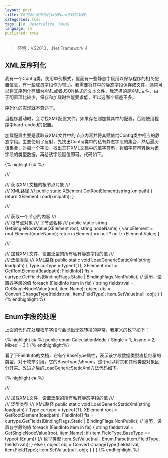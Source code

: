 ```yaml
---
layout: post
title: C#中XML反序列化以及Enum字段的处理
categories: [C#]
tags: [C#, Deserialize, Enum]
language: zh
published: true
---
```


> 环境：VS2013，.Net Framework 4

## XML反序列化

我有一个Config类，使用单例模式，里面有一些静态字段用以保存程序的相关配置信息，有一些成员字段作为辅助。我需要将其中的静态字段保存成文件，通常可以将其序列化存储为XML或者JSON格式的文本文件，我选择的是XML文件，由于配置项比较少，保存和加载时性能要求低，所以选哪个都差不多。

序列化的实现就不赘述了。

当程序启动时，会寻找XML配置文件，如果存在则加载其中的配置，否则使用程序中hard-coded的配置。

加载配置主要是读取该XML文件中的节点内容并将其赋值给Config类中相应的静态字段。主要使用了反射，先找出Config类中的私有静态字段的集合，然后遍历该集合，对每一个字段，找出其在XML文档中的值字符串，将值字符串转换为该字段的类型数据，再给该字段赋值即可。代码如下。

{% highlight c# %}

/// <summary>
/// 获取XML文档的根节点对象
/// </summary>
/// <param name="xmlpath">XML路径</param>
/// <returns></returns>
public static XElement GetRootElement(string xmlpath)
{
    return XElement.Load(xmlpath);
}

/// <summary>
/// 获取一个节点的内容
/// </summary>
/// <param name="root">根节点对象</param>
/// <param name="nodeName">子节点名称</param>
/// <returns></returns>
public static string GetSingleNodeValue(XElement root, string nodeName)
{
    var xElement = root.Element(nodeName);
    return xElement == null ? null : xElement.Value;
}

/// <summary>
/// 加载XML文件，设置泛型的所有私有静态字段的值
/// </summary>
/// <typeparam name="T">泛型类型</typeparam>
/// <param name="loadpath">XML路径</param>
public static void LoadGenericStaticXml<T>(string loadpath)
{
    Type curtype = typeof(T);
    XElement root = GetRootElement(loadpath);
    FieldInfo[] fis = curtype.GetFields(BindingFlags.Static | BindingFlags.NonPublic);
    // 遍历，设置各字段的值
    foreach (FieldInfo item in fis)
    {
        string fieldstrval = GetSingleNodeValue(root, item.Name);
        object obj = Convert.ChangeType(fieldstrval, item.FieldType);
        item.SetValue(null, obj);
    }
}
{% endhighlight %}

## Enum字段的处理

上面的代码在处理枚举字段时会抛出无效转换的异常。我定义的枚举如下：

{% highlight c# %}
public enum CalculationMode
{
    Single = 1,
    Async = 2,
    Mixed = 3
}
{% endhighlight%}

看了下FieldInfo的文档，它有个BaseType属性，表示该字段数据类型直接继承的类型，对于枚举引用，它的BaseType为Enum，这个可以将其和其他类型对象区分开来。改进之后的LoadGenericStaticXml方法代码如下。

{% highlight c# %}

/// <summary>
/// 加载XML文件，设置泛型的所有私有静态字段的值
/// </summary>
/// <typeparam name="T">泛型类型</typeparam>
/// <param name="loadpath">XML路径</param>
public static void LoadGenericStaticXml<T>(string loadpath)
{
    Type curtype = typeof(T);
    XElement root = GetRootElement(loadpath);
    FieldInfo[] fis = curtype.GetFields(BindingFlags.Static | BindingFlags.NonPublic);
    // 遍历，设置各字段的值
    foreach (FieldInfo item in fis)
    {
        string fieldstrval = GetSingleNodeValue(root, item.Name);
        if (item.FieldType.BaseType == typeof (Enum))
        {// 枚举类型
            item.SetValue(null, Enum.Parse(item.FieldType, fieldstrval));
        }
        else
        {
            object obj = Convert.ChangeType(fieldstrval, item.FieldType);
            item.SetValue(null, obj);
        }
    }
}
{% endhighlight %}

